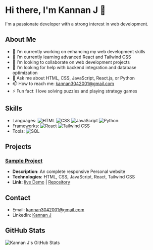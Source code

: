

# Hi there, I'm Kannan J 👋

I'm a passionate developer with a strong interest in web development.

## About Me

- 🔭 I’m currently working on enhancing my web development skills
- 🌱 I’m currently learning advanced React and Tailwind CSS
- 👯 I’m looking to collaborate on web development projects
- 🤔 I’m looking for help with backend integration and database optimization
- 💬 Ask me about HTML, CSS, JavaScript, React.js, or Python
- 📫 How to reach me: kannan3042001@gmail.com
- ⚡ Fun fact: I love solving puzzles and playing strategy games

## Skills

- Languages: ![HTML](https://img.shields.io/badge/HTML-E34F26?style=flat&logo=html5&logoColor=white) ![CSS](https://img.shields.io/badge/CSS-1572B6?style=flat&logo=css3&logoColor=white) ![JavaScript](https://img.shields.io/badge/JavaScript-F7DF1E?style=flat&logo=javascript&logoColor=black) ![Python](https://img.shields.io/badge/Python-3776AB?style=flat&logo=python&logoColor=white)
- Frameworks: ![React](https://img.shields.io/badge/React-20232A?style=flat&logo=react&logoColor=61DAFB) ![Tailwind CSS](https://img.shields.io/badge/Tailwind_CSS-38B2AC?style=flat&logo=tailwind-css&logoColor=white)
- Tools: ![SQL](https://img.shields.io/badge/SQL-4479A1?style=flat&logo=postgresql&logoColor=white)

## Projects

### [Sample Project](https://github.com/kannan304/portfolio1)
- **Description:** An complete responsive Personal website 
- **Technologies:** HTML, CSS, JavaScript, React, Tailwind CSS
- **Link:** [live Demo](https://kannan-official.vercel.app/) | [Repository](https://github.com/kannan304/portfolio1)

## Contact

- Email: kannan3042001@gmail.com
- LinkedIn: [Kannan J](https://www.linkedin.com/in/kannan-j-5b2341250)

## GitHub Stats

![Kannan J's GitHub Stats](https://github-readme-stats.vercel.app/api?username=kannan304&show_icons=true&theme=radical)

